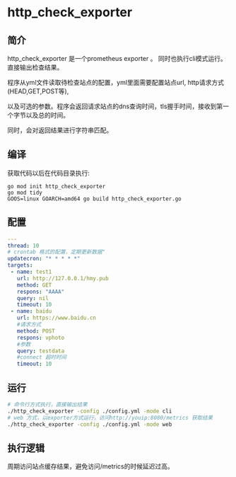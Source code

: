# http_check_exporter

## 简介

http_check_exporter 是一个prometheus exporter 。 同时也执行cli模式运行。直接输出检查结果。

程序从yml文件读取待检查站点的配置，yml里面需要配置站点url, http请求方式(HEAD,GET,POST等),

以及可选的参数。程序会返回请求站点的dns查询时间，tls握手时间，接收到第一个字节以及总的时间。

同时，会对返回结果进行字符串匹配。


## 编译

获取代码以后在代码目录执行:

  ```
  go mod init http_check_exporter
  go mod tidy
  GOOS=linux GOARCH=amd64 go build http_check_exporter.go
  ```



## 配置

  ```yaml
  ---
  thread: 10
  # crontab 格式的配置，定期更新数据"
  updatecron: "* * * * *"
  targets:
   - name: test1
     url: http://127.0.0.1/hmy.pub
     method: GET
     respons: "AAAA"
     query: nil
     timeout: 10
   - name: baidu
     url: https://www.baidu.cn
     #请求方式
     method: POST
     respons: vphoto
     #参数
     query: testdata
     #connect 超时时间
     timeout: 10
  ```

## 运行

  ```bash
  # 命令行方式执行，直接输出结果
  ./http_check_exporter -config ./config.yml -mode cli
  # web 方式，以exporter方式运行，访问http://youip:8080/metrics 获取结果
  ./http_check_exporter -config ./config.yml -mode web
  ```
  

## 执行逻辑

周期访问站点缓存结果，避免访问/metrics的时候延迟过高。
